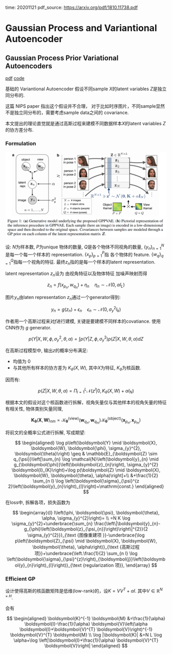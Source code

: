time: 20201121
pdf_source: https://arxiv.org/pdf/1810.11738.pdf

# Gaussian Process and Variantional Autoencoder

## Gaussian Process Prior Variational Autoencoders

[pdf](https://arxiv.org/pdf/1810.11738.pdf) [code](https://github.com/fpcasale/GPPVAE)

基础的 Variantional Autoencoder 假设不同sample $X$的latent variables $Z$是独立同分布的.

这篇 NIPS paper 指出这个假设并不合理， 对于比如时序图片，不同sample显然不是独立同分布的，需要考虑sample data之间的 covariance.

本文提出的理论直觉就是通过高斯过程来建模不同数据样本$X$的latent variables $Z$的协方差分布.

### Formulation

![image](res/GPPVAE_arch.png)

设: $N$为样本数, $P$为unique 物体的数量, $Q$是各个物体不同视角的数量, $\{y_n\}^N_{n=1}$是每一个每一个样本的 representation. $\{x_p\}^{P}_{p=1}$指 各个物体的 feature. $\{w_q\}_{q=1}^Q$指每一个视角的特征. 最终$z_n$指的是每一个样本的latent representation.

latent representation $z_n$设为 由视角特征以及物体特征 加噪声映射而得

$$
    z_n = f(x_{p_n}, w_{q_n}) + \eta_n \quad \eta_n \sim \mathcal{N}(0, \alpha I_L)
$$

图片$y_n$由laten representation $z_n$通过一个generator得到:

$$
    y_n = g(z_n) + \epsilon_n \quad \epsilon_n \sim \mathcal{N}(0, \sigma_y^2 I_k)
$$

作者用一个高斯过程来对$f$进行建模, 关键是要建模不同样本的covatiance. 使用CNN作为 $g$ generator.

$$
    p(Y|X, W, \phi, \sigma_y^2, \theta, \alpha) = \int{p(Y|Z, \phi, \sigma_y^2) p(Z | X, W, \theta, \alpha) dZ}
$$

在高斯过程模型中, 输出$z$的概率分布满足:

- 均值为 0
- 与其他所有样本的协方差为 $K_\theta(X, W)$, 其中$X$为特征, $K_\theta$为核函数. 

因而有:

$$
    p(Z | X, W, \theta, \alpha) = \Pi_{l=1}^L \mathcal{N}(z^l | 0, K_\theta(X, W) + \alpha I_N)
$$

根据本文的假设对这个核函数进行拆解，视角矢量仅与其他样本的视角矢量的特征有相关性, 物体类别矢量同理,

$$
\boldsymbol{K}_{\boldsymbol{\theta}}(\boldsymbol{X}, \boldsymbol{W})_{n m}=\mathcal{K}_{\boldsymbol{\theta}}^{(\mathrm{view})}\left(\boldsymbol{w}_{q_{n}}, \boldsymbol{w}_{q_{m}}\right) \mathcal{K}_{\boldsymbol{\theta}}^{(\mathrm{object})}\left(\boldsymbol{x}_{p_{n}}, \boldsymbol{x}_{p_{m}}\right)
$$

将前文的全概率公式进行拆解, 写成期望:

$$
\begin{aligned}
\log p\left(\boldsymbol{Y} \mid \boldsymbol{X}, \boldsymbol{W}, \boldsymbol{\phi}, \sigma_{y}^{2}, \boldsymbol{\theta}\right) \geq & \mathbb{E}_{\boldsymbol{Z} \sim q_{\psi}}\left[\sum_{n} \log \mathcal{N}\left(\boldsymbol{y}_{n} \mid g_{\boldsymbol{\phi}}\left(\boldsymbol{z}_{n}\right), \sigma_{y}^{2} \boldsymbol{I}_{K}\right)+\log p(\boldsymbol{Z} \mid \boldsymbol{X}, \boldsymbol{W}, \boldsymbol{\theta}, \alpha)\right]+\\
&+\frac{1}{2} \sum_{n l} \log \left(\boldsymbol{\sigma}_{\psi}^{z 2}\left(\boldsymbol{y}_{n}\right)_{l}\right)+\mathrm{const.}
\end{aligned}
$$

在loss中, 拆解各项，损失函数为

$$
\begin{array}{l}
l\left(\phi, \boldsymbol{\psi}, \boldsymbol{\theta}, \alpha, \sigma_{y}^{2}\right)= \\
=N K \log \sigma_{y}^{2}+\underbrace{\sum_{n} \frac{\left\|\boldsymbol{y}_{n}-g_{\phi}\left(\boldsymbol{z}_{\psi_{n}}\right)\right\|^{2}}{2 \sigma_{y}^{2}}}_{\text {图像重建项 }}-\underbrace{\log p\left(\boldsymbol{Z}_{\psi} \mid \boldsymbol{X}, \boldsymbol{W}, \boldsymbol{\theta}, \alpha\right)}_{\text {高斯过程项}}+\underbrace{\left.\frac{1}{2} \sum_{n l} \log \left(\boldsymbol{\sigma}_{\psi}^{z}\right)_{\boldsymbol{j}}\left(\boldsymbol{y}_{n}\right)_{l}\right)}_{\text {regularization 项}},
\end{array}
$$

### Efficient GP

设计使得高斯的核函数矩阵是低维(low-rank)的，设$K = VV^T + \alpha I$. 其中$V \in \mathbb{R}^{N\times H}$.

会有

$$
\begin{aligned}
\boldsymbol{K}^{-1} \boldsymbol{M} &=\frac{1}{\alpha} \boldsymbol{I}-\frac{1}{\alpha} \boldsymbol{V}\left(\alpha \boldsymbol{I}+\boldsymbol{V}^{T} \boldsymbol{V}\right)^{-1} \boldsymbol{V}^{T} \boldsymbol{M} \\
\log |\boldsymbol{K}| &=N L \log \alpha+\log \left|\boldsymbol{I}+\frac{1}{\alpha} \boldsymbol{V}^{T} \boldsymbol{V}\right|
\end{aligned}
$$
